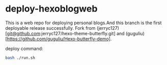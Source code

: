 # deploy-hexoblogweb
This is a web repo for deploying personal blogs.And this branch is the first deployable release successfully.
Fork from (jerryc127)[git@github.com:jerryc127/hexo-theme-butterfly.git] and (guguliu)[https://github.com/guguliu/Hexo-butterfly-demo].

deploy command:
```bash
bash ./run.sh
```



